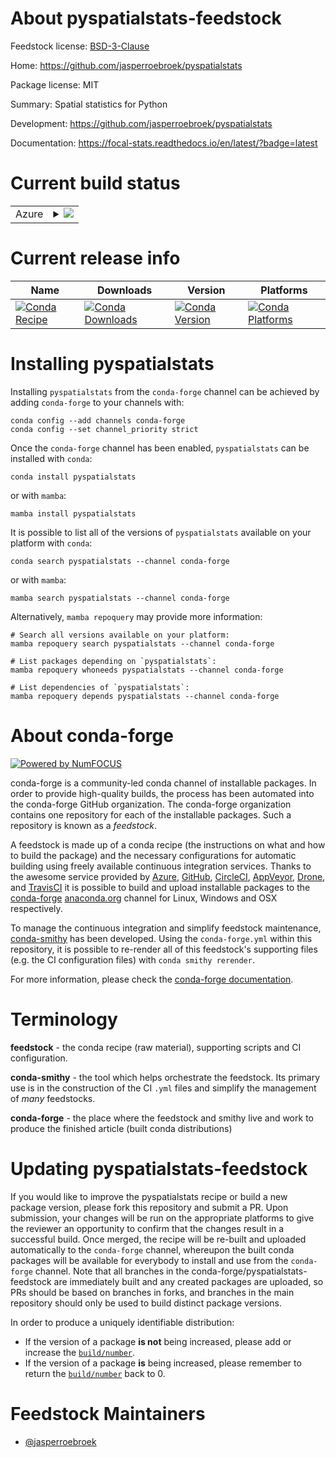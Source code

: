 About pyspatialstats-feedstock
==============================

Feedstock license: [BSD-3-Clause](https://github.com/conda-forge/pyspatialstats-feedstock/blob/main/LICENSE.txt)

Home: https://github.com/jasperroebroek/pyspatialstats

Package license: MIT

Summary: Spatial statistics for Python

Development: https://github.com/jasperroebroek/pyspatialstats

Documentation: https://focal-stats.readthedocs.io/en/latest/?badge=latest

Current build status
====================


<table>
    
  <tr>
    <td>Azure</td>
    <td>
      <details>
        <summary>
          <a href="https://dev.azure.com/conda-forge/feedstock-builds/_build/latest?definitionId=23763&branchName=main">
            <img src="https://dev.azure.com/conda-forge/feedstock-builds/_apis/build/status/pyspatialstats-feedstock?branchName=main">
          </a>
        </summary>
        <table>
          <thead><tr><th>Variant</th><th>Status</th></tr></thead>
          <tbody><tr>
              <td>linux_64_python3.10.____cpython</td>
              <td>
                <a href="https://dev.azure.com/conda-forge/feedstock-builds/_build/latest?definitionId=23763&branchName=main">
                  <img src="https://dev.azure.com/conda-forge/feedstock-builds/_apis/build/status/pyspatialstats-feedstock?branchName=main&jobName=linux&configuration=linux%20linux_64_python3.10.____cpython" alt="variant">
                </a>
              </td>
            </tr><tr>
              <td>linux_64_python3.11.____cpython</td>
              <td>
                <a href="https://dev.azure.com/conda-forge/feedstock-builds/_build/latest?definitionId=23763&branchName=main">
                  <img src="https://dev.azure.com/conda-forge/feedstock-builds/_apis/build/status/pyspatialstats-feedstock?branchName=main&jobName=linux&configuration=linux%20linux_64_python3.11.____cpython" alt="variant">
                </a>
              </td>
            </tr><tr>
              <td>linux_64_python3.12.____cpython</td>
              <td>
                <a href="https://dev.azure.com/conda-forge/feedstock-builds/_build/latest?definitionId=23763&branchName=main">
                  <img src="https://dev.azure.com/conda-forge/feedstock-builds/_apis/build/status/pyspatialstats-feedstock?branchName=main&jobName=linux&configuration=linux%20linux_64_python3.12.____cpython" alt="variant">
                </a>
              </td>
            </tr><tr>
              <td>linux_64_python3.13.____cp313</td>
              <td>
                <a href="https://dev.azure.com/conda-forge/feedstock-builds/_build/latest?definitionId=23763&branchName=main">
                  <img src="https://dev.azure.com/conda-forge/feedstock-builds/_apis/build/status/pyspatialstats-feedstock?branchName=main&jobName=linux&configuration=linux%20linux_64_python3.13.____cp313" alt="variant">
                </a>
              </td>
            </tr><tr>
              <td>osx_64_python3.10.____cpython</td>
              <td>
                <a href="https://dev.azure.com/conda-forge/feedstock-builds/_build/latest?definitionId=23763&branchName=main">
                  <img src="https://dev.azure.com/conda-forge/feedstock-builds/_apis/build/status/pyspatialstats-feedstock?branchName=main&jobName=osx&configuration=osx%20osx_64_python3.10.____cpython" alt="variant">
                </a>
              </td>
            </tr><tr>
              <td>osx_64_python3.11.____cpython</td>
              <td>
                <a href="https://dev.azure.com/conda-forge/feedstock-builds/_build/latest?definitionId=23763&branchName=main">
                  <img src="https://dev.azure.com/conda-forge/feedstock-builds/_apis/build/status/pyspatialstats-feedstock?branchName=main&jobName=osx&configuration=osx%20osx_64_python3.11.____cpython" alt="variant">
                </a>
              </td>
            </tr><tr>
              <td>osx_64_python3.12.____cpython</td>
              <td>
                <a href="https://dev.azure.com/conda-forge/feedstock-builds/_build/latest?definitionId=23763&branchName=main">
                  <img src="https://dev.azure.com/conda-forge/feedstock-builds/_apis/build/status/pyspatialstats-feedstock?branchName=main&jobName=osx&configuration=osx%20osx_64_python3.12.____cpython" alt="variant">
                </a>
              </td>
            </tr><tr>
              <td>osx_64_python3.13.____cp313</td>
              <td>
                <a href="https://dev.azure.com/conda-forge/feedstock-builds/_build/latest?definitionId=23763&branchName=main">
                  <img src="https://dev.azure.com/conda-forge/feedstock-builds/_apis/build/status/pyspatialstats-feedstock?branchName=main&jobName=osx&configuration=osx%20osx_64_python3.13.____cp313" alt="variant">
                </a>
              </td>
            </tr><tr>
              <td>win_64_python3.10.____cpython</td>
              <td>
                <a href="https://dev.azure.com/conda-forge/feedstock-builds/_build/latest?definitionId=23763&branchName=main">
                  <img src="https://dev.azure.com/conda-forge/feedstock-builds/_apis/build/status/pyspatialstats-feedstock?branchName=main&jobName=win&configuration=win%20win_64_python3.10.____cpython" alt="variant">
                </a>
              </td>
            </tr><tr>
              <td>win_64_python3.11.____cpython</td>
              <td>
                <a href="https://dev.azure.com/conda-forge/feedstock-builds/_build/latest?definitionId=23763&branchName=main">
                  <img src="https://dev.azure.com/conda-forge/feedstock-builds/_apis/build/status/pyspatialstats-feedstock?branchName=main&jobName=win&configuration=win%20win_64_python3.11.____cpython" alt="variant">
                </a>
              </td>
            </tr><tr>
              <td>win_64_python3.12.____cpython</td>
              <td>
                <a href="https://dev.azure.com/conda-forge/feedstock-builds/_build/latest?definitionId=23763&branchName=main">
                  <img src="https://dev.azure.com/conda-forge/feedstock-builds/_apis/build/status/pyspatialstats-feedstock?branchName=main&jobName=win&configuration=win%20win_64_python3.12.____cpython" alt="variant">
                </a>
              </td>
            </tr><tr>
              <td>win_64_python3.13.____cp313</td>
              <td>
                <a href="https://dev.azure.com/conda-forge/feedstock-builds/_build/latest?definitionId=23763&branchName=main">
                  <img src="https://dev.azure.com/conda-forge/feedstock-builds/_apis/build/status/pyspatialstats-feedstock?branchName=main&jobName=win&configuration=win%20win_64_python3.13.____cp313" alt="variant">
                </a>
              </td>
            </tr>
          </tbody>
        </table>
      </details>
    </td>
  </tr>
</table>

Current release info
====================

| Name | Downloads | Version | Platforms |
| --- | --- | --- | --- |
| [![Conda Recipe](https://img.shields.io/badge/recipe-pyspatialstats-green.svg)](https://anaconda.org/conda-forge/pyspatialstats) | [![Conda Downloads](https://img.shields.io/conda/dn/conda-forge/pyspatialstats.svg)](https://anaconda.org/conda-forge/pyspatialstats) | [![Conda Version](https://img.shields.io/conda/vn/conda-forge/pyspatialstats.svg)](https://anaconda.org/conda-forge/pyspatialstats) | [![Conda Platforms](https://img.shields.io/conda/pn/conda-forge/pyspatialstats.svg)](https://anaconda.org/conda-forge/pyspatialstats) |

Installing pyspatialstats
=========================

Installing `pyspatialstats` from the `conda-forge` channel can be achieved by adding `conda-forge` to your channels with:

```
conda config --add channels conda-forge
conda config --set channel_priority strict
```

Once the `conda-forge` channel has been enabled, `pyspatialstats` can be installed with `conda`:

```
conda install pyspatialstats
```

or with `mamba`:

```
mamba install pyspatialstats
```

It is possible to list all of the versions of `pyspatialstats` available on your platform with `conda`:

```
conda search pyspatialstats --channel conda-forge
```

or with `mamba`:

```
mamba search pyspatialstats --channel conda-forge
```

Alternatively, `mamba repoquery` may provide more information:

```
# Search all versions available on your platform:
mamba repoquery search pyspatialstats --channel conda-forge

# List packages depending on `pyspatialstats`:
mamba repoquery whoneeds pyspatialstats --channel conda-forge

# List dependencies of `pyspatialstats`:
mamba repoquery depends pyspatialstats --channel conda-forge
```


About conda-forge
=================

[![Powered by
NumFOCUS](https://img.shields.io/badge/powered%20by-NumFOCUS-orange.svg?style=flat&colorA=E1523D&colorB=007D8A)](https://numfocus.org)

conda-forge is a community-led conda channel of installable packages.
In order to provide high-quality builds, the process has been automated into the
conda-forge GitHub organization. The conda-forge organization contains one repository
for each of the installable packages. Such a repository is known as a *feedstock*.

A feedstock is made up of a conda recipe (the instructions on what and how to build
the package) and the necessary configurations for automatic building using freely
available continuous integration services. Thanks to the awesome service provided by
[Azure](https://azure.microsoft.com/en-us/services/devops/), [GitHub](https://github.com/),
[CircleCI](https://circleci.com/), [AppVeyor](https://www.appveyor.com/),
[Drone](https://cloud.drone.io/welcome), and [TravisCI](https://travis-ci.com/)
it is possible to build and upload installable packages to the
[conda-forge](https://anaconda.org/conda-forge) [anaconda.org](https://anaconda.org/)
channel for Linux, Windows and OSX respectively.

To manage the continuous integration and simplify feedstock maintenance,
[conda-smithy](https://github.com/conda-forge/conda-smithy) has been developed.
Using the ``conda-forge.yml`` within this repository, it is possible to re-render all of
this feedstock's supporting files (e.g. the CI configuration files) with ``conda smithy rerender``.

For more information, please check the [conda-forge documentation](https://conda-forge.org/docs/).

Terminology
===========

**feedstock** - the conda recipe (raw material), supporting scripts and CI configuration.

**conda-smithy** - the tool which helps orchestrate the feedstock.
                   Its primary use is in the construction of the CI ``.yml`` files
                   and simplify the management of *many* feedstocks.

**conda-forge** - the place where the feedstock and smithy live and work to
                  produce the finished article (built conda distributions)


Updating pyspatialstats-feedstock
=================================

If you would like to improve the pyspatialstats recipe or build a new
package version, please fork this repository and submit a PR. Upon submission,
your changes will be run on the appropriate platforms to give the reviewer an
opportunity to confirm that the changes result in a successful build. Once
merged, the recipe will be re-built and uploaded automatically to the
`conda-forge` channel, whereupon the built conda packages will be available for
everybody to install and use from the `conda-forge` channel.
Note that all branches in the conda-forge/pyspatialstats-feedstock are
immediately built and any created packages are uploaded, so PRs should be based
on branches in forks, and branches in the main repository should only be used to
build distinct package versions.

In order to produce a uniquely identifiable distribution:
 * If the version of a package **is not** being increased, please add or increase
   the [``build/number``](https://docs.conda.io/projects/conda-build/en/latest/resources/define-metadata.html#build-number-and-string).
 * If the version of a package **is** being increased, please remember to return
   the [``build/number``](https://docs.conda.io/projects/conda-build/en/latest/resources/define-metadata.html#build-number-and-string)
   back to 0.

Feedstock Maintainers
=====================

* [@jasperroebroek](https://github.com/jasperroebroek/)

